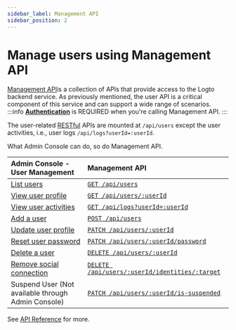```yaml
---
sidebar_label: Management API
sidebar_position: 2
---
```


# Manage users using Management API

[Management API](../../../docs/references/core/README.mdx#management-api)is a collection of APIs that provide access to the Logto backend service. As previously mentioned, the user API is a critical component of this service and can support a wide range of scenarios.
:::info
[**Authentication**](../../../docs/references/core/README.mdx#authentication) is REQUIRED when you're calling Management API.
:::

The user-related [RESTful](https://en.wikipedia.org/wiki/Representational_state_transfer)
APIs are mounted at `/api/users` except the user activities, i.e., user logs `/api/logs?userId=:userId`.

What Admin Console can do, so do Management API.

| Admin Console - User Management                                                                              | Management API                                                                                                                                       |
| :----------------------------------------------------------------------------------------------------------- | :--------------------------------------------------------------------------------------------------------------------------------------------------- |
| [List users](../../../docs/recipes/manage-users/admin-console.md#list-and-search-users)                      | <a href="/api/#tag/Users/paths/~1api~1users/get" target="_blank"> `GET /api/users`</a>                                                               |
| [View user profile](../../../docs/recipes/manage-users/admin-console.md#view-and-update-user-profile)        | <a href="/api/#tag/Users/paths/~1api~1users~1:userId/get" target="_blank">`GET /api/users/:userId`</a>                                               |
| [View user activities](../../../docs/recipes/manage-users/admin-console.md#view-user-activities)             | <a href="/api/#tag/Logs/paths/~1api~1logs/get" target="_blank">`GET /api/logs?userId=:userId`</a>                                                    |
| [Add a user](../../../docs/recipes/manage-users/admin-console.md#add-user)                                   | <a href="/api/#tag/Users/paths/~1api~1users/post" target="_blank">`POST /api/users`</a>                                                              |
| [Update user profile](../../../docs/recipes/manage-users/admin-console.md#view-and-update-user-profile)      | <a href="/api/#tag/Users/paths/~1api~1users~1:userId/patch" target="_blank">`PATCH /api/users/:userId`</a>                                           |
| [Reset user password](../../../docs/recipes/manage-users/admin-console.md#reset-user-password)               | <a href="/api/#tag/Users/paths/~1api~1users~1:userId~1password/patch" target="_blank">`PATCH /api/users/:userId/password`</a>                        |
| [Delete a user](../../../docs/recipes/manage-users/admin-console.md#delete-user)                             | <a href="/api/#tag/Users/paths/~1api~1users~1:userId/delete" target="_blank">`DELETE /api/users/:userId`</a>                                         |
| [Remove social connection](../../../docs/recipes/manage-users/admin-console.md#view-and-update-user-profile) | <a href="/api/#tag/Users/paths/~1api~1users~1:userId~1identities~1:target/delete" target="_blank">`DELETE /api/users/:userId/identities/:target`</a> |
| Suspend User (Not available through Admin Console)                                                           | <a href="/api/#tag/Users/paths/~1api~1users~1:userId~1password/patch" target="_blank">`PATCH /api/users/:userId/is-suspended`</a>                    |

See <a href="/api/#tag/Users" target="_blank">API Reference</a> for more.
